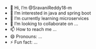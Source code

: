 - 👋 Hi, I’m @SravaniReddy18-m
- 👀 I’m interested in java and spring boot 
- 🌱 I’m currently learning microservices 
- 💞️ I’m looking to collaborate on ...
- 📫 How to reach me ...
- 😄 Pronouns: ...
- ⚡ Fun fact: ...

<!---
SravaniReddy18-m/SravaniReddy18-m is a ✨ special ✨ repository because its `README.md` (this file) appears on your GitHub profile.
You can click the Preview link to take a look at your changes.
--->

